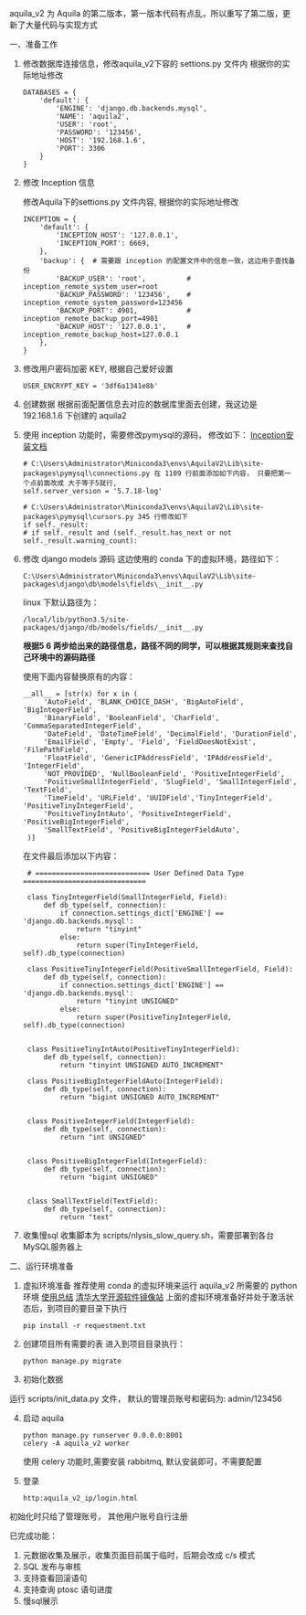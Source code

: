 aquila_v2 为 Aquila 的第二版本，第一版本代码有点乱，所以重写了第二版，更新了大量代码与实现方式


 一、准备工作

1. 修改数据库连接信息，修改aquila_v2下容的 settions.py 文件内
    根据你的实际地址修改
    ```
    DATABASES = {
        'default': {
            'ENGINE': 'django.db.backends.mysql',
            'NAME': 'aquila2',
            'USER': 'root',
            'PASSWORD': '123456',
            'HOST': '192.168.1.6',
            'PORT': 3306
        }
    }
    ```

2. 修改 Inception 信息

    修改Aquila下的settions.py 文件内容, 根据你的实际地址修改

    ```
    INCEPTION = {
        'default': {
            'INCEPTION_HOST': '127.0.0.1',
            'INCEPTION_PORT': 6669,
        },
        'backup': {  # 需要跟 inception 的配置文件中的信息一致，这边用于查找备份
            'BACKUP_USER': 'root',          # inception_remote_system_user=root
            'BACKUP_PASSWORD': '123456',    # inception_remote_system_password=123456
            'BACKUP_PORT': 4901,            # inception_remote_backup_port=4901
            'BACKUP_HOST': '127.0.0.1',     # inception_remote_backup_host=127.0.0.1
        },
    }
    ```

3. 修改用户密码加密 KEY, 根据自己爱好设置
    ```
    USER_ENCRYPT_KEY = '3df6a1341e8b'
    ```

4. 创建数据
    根据前面配置信息去对应的数据库里面去创建，我这边是 192.168.1.6 下创建的 aquila2

5. 使用 inception 功能时，需要修改pymysql的源码， 修改如下：
    [Inception安装文档](http://bac10bd3.wiz03.com/share/s/2WMgLj32GQP92KUCZP2YLIKi0BXq6M3N6QBP2ChQ7O0CHqdo)

    ```
    # C:\Users\Administrator\Miniconda3\envs\AquilaV2\Lib\site-packages\pymysql\connections.py 在 1109 行前面添加如下内容， 只要把第一个点前面改成 大于等于5就行,
    self.server_version = '5.7.18-log'

    # C:\Users\Administrator\Miniconda3\envs\AquilaV2\Lib\site-packages\pymysql\cursors.py 345 行修改如下
    if self._result:
    # if self._result and (self._result.has_next or not self._result.warning_count):
    ```

6. 修改 django models 源码
   这边使用的 conda 下的虚拟环境，路径如下：
   ```
   C:\Users\Administrator\Miniconda3\envs\AquilaV2\Lib\site-packages\django\db\models\fields\__init__.py
   ```
   linux 下默认路径为：
   ```
   /local/lib/python3.5/site-packages/django/db/models/fields/__init__.py
   ```

   __根据5 6 两步给出来的路径信息，路径不同的同学，可以根据其规则来查找自己环境中的源码路径__


   使用下面内容替换原有的内容：
   ```
   __all__ = [str(x) for x in (
        'AutoField', 'BLANK_CHOICE_DASH', 'BigAutoField', 'BigIntegerField',
        'BinaryField', 'BooleanField', 'CharField', 'CommaSeparatedIntegerField',
        'DateField', 'DateTimeField', 'DecimalField', 'DurationField',
        'EmailField', 'Empty', 'Field', 'FieldDoesNotExist', 'FilePathField',
        'FloatField', 'GenericIPAddressField', 'IPAddressField', 'IntegerField',
        'NOT_PROVIDED', 'NullBooleanField', 'PositiveIntegerField',
        'PositiveSmallIntegerField', 'SlugField', 'SmallIntegerField', 'TextField',
        'TimeField', 'URLField', 'UUIDField','TinyIntegerField', 'PositiveTinyIntegerField',
        'PositiveTinyIntAuto', 'PositiveIntegerField', 'PositiveBigIntegerField',
        'SmallTextField', 'PositiveBigIntegerFieldAuto',
    )]
   ```
   在文件最后添加以下内容：
   ```
    # ============================ User Defined Data Type ==============================

    class TinyIntegerField(SmallIntegerField, Field):
        def db_type(self, connection):
            if connection.settings_dict['ENGINE'] == 'django.db.backends.mysql':
                return "tinyint"
            else:
                return super(TinyIntegerField, self).db_type(connection)

    class PositiveTinyIntegerField(PositiveSmallIntegerField, Field):
        def db_type(self, connection):
            if connection.settings_dict['ENGINE'] == 'django.db.backends.mysql':
                return "tinyint UNSIGNED"
            else:
                return super(PositiveTinyIntegerField, self).db_type(connection)


    class PositiveTinyIntAuto(PositiveTinyIntegerField):
        def db_type(self, connection):
            return "tinyint UNSIGNED AUTO_INCREMENT"

    class PositiveBigIntegerFieldAuto(IntegerField):
        def db_type(self, connection):
            return "bigint UNSIGNED AUTO_INCREMENT"


    class PositiveIntegerField(IntegerField):
        def db_type(self, connection):
            return "int UNSIGNED"


    class PositiveBigIntegerField(IntegerField):
        def db_type(self, connection):
            return "bigint UNSIGNED"


    class SmallTextField(TextField):
        def db_type(self, connection):
            return "text"
   ```

7. 收集慢sql
    收集脚本为 scripts/nlysis_slow_query.sh，需要部署到各台MySQL服务器上


二、运行环境准备
1. 虚拟环境准备
推荐使用 conda 的虚拟环境来运行 aquila_v2 所需要的 python 环境
[使用总结](http://python.jobbole.com/86236/)
[清华大学开源软件镜像站](https://mirror.tuna.tsinghua.edu.cn/help/anaconda/)
上面的虚拟环境准备好并处于激活状态后，到项目的要目录下执行
    ```
    pip install -r requestment.txt
    ```

2. 创建项目所有需要的表
进入到项目目录执行：
    ```
    python manage.py migrate
    ```
3. 初始化数据

运行 scripts/init_data.py 文件， 默认的管理员账号和密码为: admin/123456

4. 启动 aquila
    ```
    python manage.py runserver 0.0.0.0:8001
    celery -A aquila_v2 worker
    ```
    使用 celery 功能时,需要安装 rabbitmq, 默认安装即可，不需要配置

5. 登录
   ```
   http:aquila_v2_ip/login.html
   ```

初始化时只给了管理账号， 其他用户账号自行注册

已完成功能：
1. 元数据收集及展示，收集页面目前属于临时，后期会改成 c/s 模式
2. SQL 发布与审核
3. 支持查看回滚语句
4. 支持查询 ptosc 语句进度
5. 慢sql展示